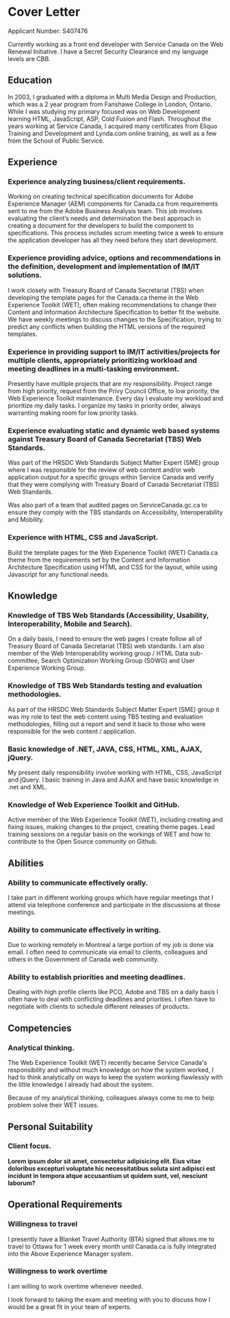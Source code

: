 # Cover Letter
Applicant Number: S407476

Currently working as a front end developer with Service Canada on the Web Renewal Initiative. I have a Secret Security Clearance and my language levels are CBB.

## Education

In 2003, I graduated with a diploma in Multi Media Design and Production, which was a 2 year program from Fanshawe College in London, Ontario. While I was studying my primary focused was on Web Development learning HTML, JavaScript, ASP, Cold Fusion and Flash. Throughout the years working at Service Canada, I acquired many certificates from Eliquo Training and Development and Lynda.com online training, as well as a few from the School of Public Service.

## Experience

### Experience analyzing business/client requirements.

Working on creating technical specification documents for Adobe Experience Manager (AEM) components for Canada.ca from requirements sent to me from the Adobe Business Analysis team. This job involves evaluating the client’s needs and determination the best approach in creating a document for the developers to build the component to specifications. This process includes scrum meeting twice a week to ensure the application developer has all they need before they start development. 

### Experience providing advice, options and recommendations in the definition, development and implementation of IM/IT solutions.

I work closely with Treasury Board of Canada Secretariat (TBS) when developing the template pages for the Canada.ca theme in the Web Experience Toolkit (WET), often making recommendations to change their Content and Information Architecture Specification to better fit the website. We have weekly meetings to discuss changes to the Specification, trying to predict any conflicts when building the HTML versions of the required templates.

### Experience in providing support to IM/IT activities/projects for multiple clients, appropriately prioritizing workload and meeting deadlines in a multi-tasking environment.

Presently have multiple projects that are my responsibility. Project range from high priority, request from the Privy Council Office, to low priority, the Web Experience Toolkit maintenance. Every day I evaluate my workload and prioritize my daily tasks. I organize my tasks in priority order, always warranting making room for low priority tasks. 

### Experience evaluating static and dynamic web based systems against Treasury Board of Canada Secretariat (TBS) Web Standards.

Was part of the HRSDC Web Standards Subject Matter Expert (SME) group where I was responsible for the review of web content and/or web application output for a specific groups within Service Canada and verify that they were complying with Treasury Board of Canada Secretariat (TBS) Web Standards.

Was also part of a team that audited pages on ServiceCanada.gc.ca to ensure they comply with the TBS standards on Accessibility, Interoperability and Mobility.

### Experience with HTML, CSS and JavaScript.

Build the template pages for the Web Experience Toolkit (WET) Canada.ca theme from the requirements set by the Content and Information Architecture Specification using HTML and CSS for the layout, while using Javascript for any functional needs.

## Knowledge

### Knowledge of TBS Web Standards (Accessibility, Usability, Interoperability, Mobile and Search).

On a daily basis, I need to ensure the web pages I create follow all of Treasury Board of Canada Secretariat (TBS) web standards. I am also member of the Web Interoperability working group / HTML Data sub-committee, Search Optimization Working Group (SOWG) and User Experience Working Group.

### Knowledge of TBS Web Standards testing and evaluation methodologies.

As part of the HRSDC Web Standards Subject Matter Expert (SME) group it was my role to test the web content using TBS testing and evaluation methodologies, filling out a report and send it back to those who were responsible for the web content / application.

### Basic knowledge of .NET, JAVA, CSS, HTML, XML, AJAX, jQuery.

My present daily responsibility involve working with HTML, CSS, JavaScript and jQuery. I basic training in Java and AJAX and have basic knowledge in .net and XML.

### Knowledge of Web Experience Toolkit and GitHub.

Active member of the Web Experience Toolkit (WET), including creating and fixing issues, making changes to the project, creating theme pages.  Lead training sessions on a regular basis on the workings of WET and how to contribute to the Open Source community on Github.

## Abilities

### Ability to communicate effectively orally.

I take part in different working groups which have regular meetings that I attend via telephone conference and participate in the discussions at those meetings.

### Ability to communicate effectively in writing.

Due to working remotely in Montreal a large portion of my job is done via email. I often need to communicate via email to clients, colleagues and others in the Government of Canada web community.  

### Ability to establish priorities and meeting deadlines.

Dealing with high profile clients like PCO, Adobe and TBS on a daily basis I often have to deal with conflicting deadlines and priorities. I often have to negotiate with clients to schedule different releases of products.

## Competencies

### Analytical thinking.

The Web Experience Toolkit (WET) recently became Service Canada's responsibility and without much knowledge on how the system worked, I had to think analytically on ways to keep the system working flawlessly with the little knowledge I already had about the system.

Because of my analytical thinking, colleagues always come to me to help problem solve their WET issues. 

## Personal Suitability

### Client focus.

**Lorem ipsum dolor sit amet, consectetur adipisicing elit. Eius vitae doloribus excepturi voluptate hic necessitatibus soluta sint adipisci est incidunt in tempora atque accusantium ut quidem sunt, vel, nesciunt laborum?**

## Operational Requirements

### Willingness to travel

I presently have a Blanket Travel Authority (BTA) signed that allows me to travel to Ottawa for 1 week every month until Canada.ca is fully integrated into the Above Experience Manager system. 

### Willingness to work overtime

I am willing to work overtime whenever needed.


I look forward to taking the exam and meeting with you to discuss how I would be a great fit in your team of experts.